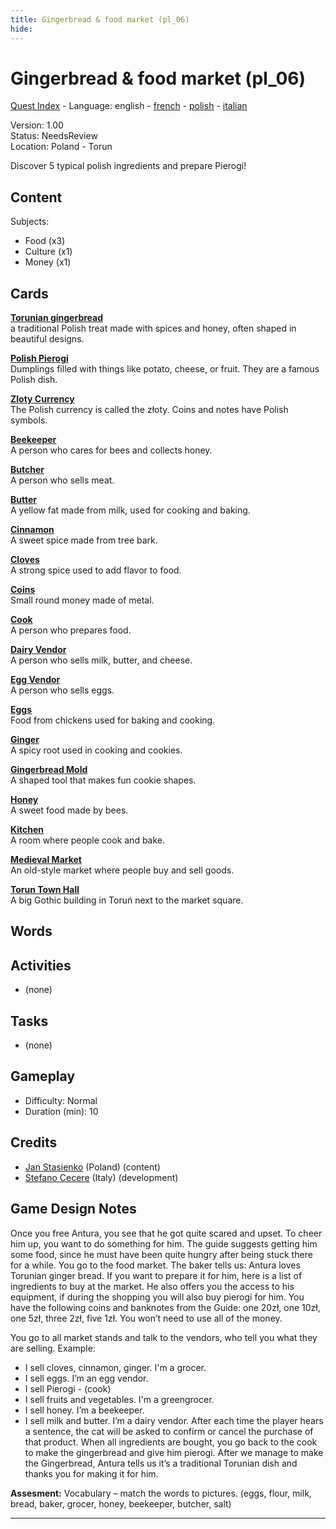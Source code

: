 ```yaml
---
title: Gingerbread & food market (pl_06)
hide:
---
```


# Gingerbread & food market (pl_06)
[Quest Index](./index.md) - Language: english - [french](./pl_06.fr.md) - [polish](./pl_06.pl.md) - [italian](./pl_06.it.md)

Version: 1.00  
Status: NeedsReview  
Location: Poland - Torun

Discover 5 typical polish ingredients and prepare Pierogi!

## Content
Subjects: 

  - Food (x3)
  - Culture (x1)
  - Money (x1)


## Cards
**[Torunian gingerbread](../cards/index.md#gingerbread)**  
a traditional Polish treat made with spices and honey, often shaped in beautiful designs.  

**[Polish Pierogi](../cards/index.md#pierogi)**  
Dumplings filled with things like potato, cheese, or fruit. They are a famous Polish dish.  

**[Zloty Currency](../cards/index.md#currency_zloty)**  
The Polish currency is called the złoty. Coins and notes have Polish symbols.  

**[Beekeeper](../cards/index.md#beekeeper)**  
A person who cares for bees and collects honey.  

**[Butcher](../cards/index.md#butcher)**  
A person who sells meat.  

**[Butter](../cards/index.md#butter)**  
A yellow fat made from milk, used for cooking and baking.  

**[Cinnamon](../cards/index.md#cinnamon)**  
A sweet spice made from tree bark.  

**[Cloves](../cards/index.md#cloves)**  
A strong spice used to add flavor to food.  

**[Coins](../cards/index.md#coins)**  
Small round money made of metal.  

**[Cook](../cards/index.md#cook)**  
A person who prepares food.  

**[Dairy Vendor](../cards/index.md#dairy_vendor)**  
A person who sells milk, butter, and cheese.  

**[Egg Vendor](../cards/index.md#egg_vendor)**  
A person who sells eggs.  

**[Eggs](../cards/index.md#eggs)**  
Food from chickens used for baking and cooking.  

**[Ginger](../cards/index.md#ginger)**  
A spicy root used in cooking and cookies.  

**[Gingerbread Mold](../cards/index.md#gingerbread_mold)**  
A shaped tool that makes fun cookie shapes.  

**[Honey](../cards/index.md#honey)**  
A sweet food made by bees.  

**[Kitchen](../cards/index.md#kitchen)**  
A room where people cook and bake.  

**[Medieval Market](../cards/index.md#medieval_market)**  
An old-style market where people buy and sell goods.  

**[Torun Town Hall](../cards/index.md#torun_town_hall)**  
A big Gothic building in Toruń next to the market square.  

## Words
## Activities
- (none)

## Tasks
- (none)
## Gameplay
- Difficulty: Normal
- Duration (min): 10
## Credits
- [Jan Stasienko](mailto:jan.stasienko@dsw.edu.pl) (Poland) (content)
- [Stefano Cecere](https://stefanocecere.com) (Italy) (development)

## Game Design Notes

Once you free Antura, you see that he got quite scared and upset. To cheer him up, you want to do something for him. The guide suggests getting him some food, since he must have been quite hungry after being stuck there for a while. You go to the food market.
The baker tells us: Antura loves Torunian ginger bread. If you want to prepare it for him, here is a list of ingredients to buy at the market. He also offers you the access to his equipment, if during the shopping you will also buy pierogi for him. You have the following coins and banknotes from the Guide: one 20zł, one 10zł, one 5zł, three 2zł, five 1zł. You won’t need to use all of the money.

You go to all market stands and talk to the vendors, who tell you what they are selling.
Example:

- I sell cloves, cinnamon, ginger. I'm a grocer.
- I sell eggs. I’m an egg vendor.
- I sell Pierogi - (cook)
- I sell fruits and vegetables. I'm a greengrocer.
- I sell honey. I’m a beekeeper.
- I sell milk and butter. I’m a dairy vendor.
After each time the player hears a sentence, the cat will be asked to confirm or cancel the purchase of that product.
When all ingredients are bought, you go back to the cook to make the gingerbread and give him pierogi.
After we manage to make the Gingerbread, Antura tells us it’s a traditional Torunian dish and thanks you for making it for him.

**Assesment:**
Vocabulary – match the words to pictures. (eggs, flour, milk, bread, baker, grocer, honey, beekeeper, butcher, salt)


---

